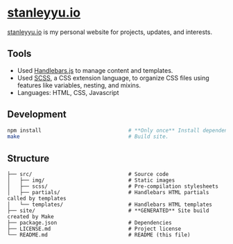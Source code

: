 [stanleyyu.io](https://stanleyyu.io)
====================================

[stanleyyu.io](https://stanleyyu.io) is my personal website for projects, updates, and interests.

## Tools
- Used [Handlebars.js][handlebars] to manage content and templates.
- Used [SCSS][sass], a CSS extension language, to organize CSS files using features like variables, nesting, and mixins.
- Languages: HTML, CSS, Javascript

## Development

```bash
npm install                            # **Only once** Install dependencies.
make                                   # Build site.
```

## Structure

```
├── src/                               # Source code
│   ├── img/                           # Static images
│   ├── scss/                          # Pre-compilation stylesheets
│   ├── partials/                      # Handlebars HTML partials called by templates
│   └── templates/                     # Handlebars HTML templates
├── site/                              # **GENERATED** Site build created by Make
├── package.json                       # Dependencies
├── LICENSE.md                         # Project license
└── README.md                          # README (this file)
```

[handlebars]: http://handlebarsjs.com/
[sass]: https://sass-lang.com/
